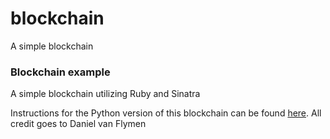 # blockchain
A simple blockchain 

### Blockchain example
A simple blockchain utilizing Ruby and Sinatra

Instructions for the Python version of this blockchain can be found [here](https://hackernoon.com/learn-blockchains-by-building-one-117428612f46).
All credit goes to Daniel van Flymen

